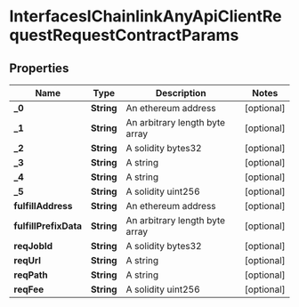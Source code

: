 

# InterfacesIChainlinkAnyApiClientRequestRequestContractParams

## Properties

Name | Type | Description | Notes
------------ | ------------- | ------------- | -------------
**_0** | **String** | An ethereum address |  [optional]
**_1** | **String** | An arbitrary length byte array |  [optional]
**_2** | **String** | A solidity bytes32 |  [optional]
**_3** | **String** | A string |  [optional]
**_4** | **String** | A string |  [optional]
**_5** | **String** | A solidity uint256 |  [optional]
**fulfillAddress** | **String** | An ethereum address |  [optional]
**fulfillPrefixData** | **String** | An arbitrary length byte array |  [optional]
**reqJobId** | **String** | A solidity bytes32 |  [optional]
**reqUrl** | **String** | A string |  [optional]
**reqPath** | **String** | A string |  [optional]
**reqFee** | **String** | A solidity uint256 |  [optional]




